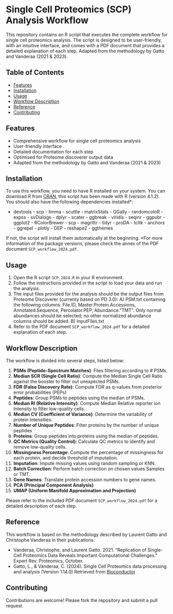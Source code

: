 # Single Cell Proteomics (SCP) Analysis Workflow

This repository contains an R script that executes the complete workflow for single cell proteomics analysis. The script is designed to be user-friendly, with an intuitive interface, and comes with a PDF document that provides a detailed explanation of each step.
Adapted from the methodology by Gatto and Vanderaa (2021 & 2023).

## Table of Contents

- [Features](#features)
- [Installation](#installation)
- [Usage](#usage)
- [Workflow Description](#workflow-description)
- [Reference](#reference)
- [Contributing](#contributing)

## Features

- Comprehensive workflow for single cell proteomics analysis
- User-friendly interface
- Detailed documentation for each step
- Optimised for Proteome discoverer output data
- Adapted from the methodology by Gatto and Vanderaa (2021 & 2023)

## Installation

To use this workflow, you need to have R installed on your system. You can download R from [CRAN](https://cran.r-project.org/), this script has been made with R (version 4.1.2).
You should also have the following dependencies installed*:
- devtools  - scp  - limma  - scuttle  - matrixStats  - GGally  - randomcoloR  - expss  - svDialogs  - dplyr  - scater  - ggbreak  - viridis  - seqinr  - ggpubr  - ggplot2  - RColorBrewer  - scp  - magrittr  - tidyr  - proDA  - tcltk  - anchors  - ggrepel  - plotly  - DEP  - reshape2  - ggthemes

If not, the script will install them automatically at the beginning.
*For more information of the package versions, please check the annex of the PDF document `SCP_workflow_2024.pdf`.

## Usage

1. Open the R script `SCP_2024.R` in your R environment.
2. Follow the instructions provided in the script to load your data and run the analysis.
3. The input files provided for the analysis should be the output files from Proteome Discoverer (currenty based on PD 3.0):
  A) PSM.txt containing the following columns: File.ID, Master.Protein.Accessions, Annotated.Sequence, Percolator.PEP, Abundance."TMT". Only normal abundances should be selected; no other normalized abundance columns should be added.
  B) InputFiles.txt
5. Refer to the PDF document `SCP_workflow_2024.pdf` for a detailed explanation of each step.

## Workflow Description

The workflow is divided into several steps, listed below:

1. **PSMs (Peptide-Spectrum Matches)**: Files filtering according to # PSMs.
2. **Median SCR (Single Cell Ratio)**: Compute the Median Single Cell Ratio against the booster to filter out unexpected PSMs.
3. **FDR (False Discovery Rate)**: Compute FDR as q-values from posterior error probabilities (PEPs)
4. **Peptides**: Group PSMs to peptides using the median of PSMs.
5. **Median RI (Relative Intensity)**: Compute Median Relative reporter ion Intensity to filter low-quality cells.
6. **Median CV (Coefficient of Variance)**: Determine the variability of protein intensities.
7. **Number of Unique Peptides**: Filter proteins by the number of unique peptides
8. **Proteins**: Group peptides into proteins using the median of peptides.
9. **QC Metrics (Quality Control)**: Calculate QC metrics to identify and remove low-quality cells.
10. **Missingness Percentage**: Compute the percentage of missingness for each protein, and decide threshold of imputation.
12. **Imputation**: Impute missing values using random sampling or KNN.
13. **Batch Correction**: Perform batch correction on chosen values Samples or TMT.
14. **Gene Names**: Translate protein accession numbers to gene names.
15. **PCA (Principal Component Analysis)**
16. **UMAP (Uniform Manifold Approximation and Projection)**
    
Please refer to the included PDF document `SCP_workflow_2024.pdf` for a detailed description of each step.

## Reference

This workflow is based on the methodology described by Laurent Gatto and Christophe Vanderaa in their publications:

- Vanderaa, Christophe, and Laurent Gatto. 2021. “Replication of Single-Cell Proteomics Data Reveals Important Computational Challenges.” Expert Rev. Proteomics, October.
- Gatto, L., & Vanderaa, C. (2024). Single Cell Proteomics data processing and analysis (Version 1.14.0) Retrieved from [Bioconductor](https://bioconductor.org/packages/release/bioc/vignettes/scp/inst/doc/scp.html)

## Contributing

Contributions are welcome! Please fork the repository and submit a pull request.
